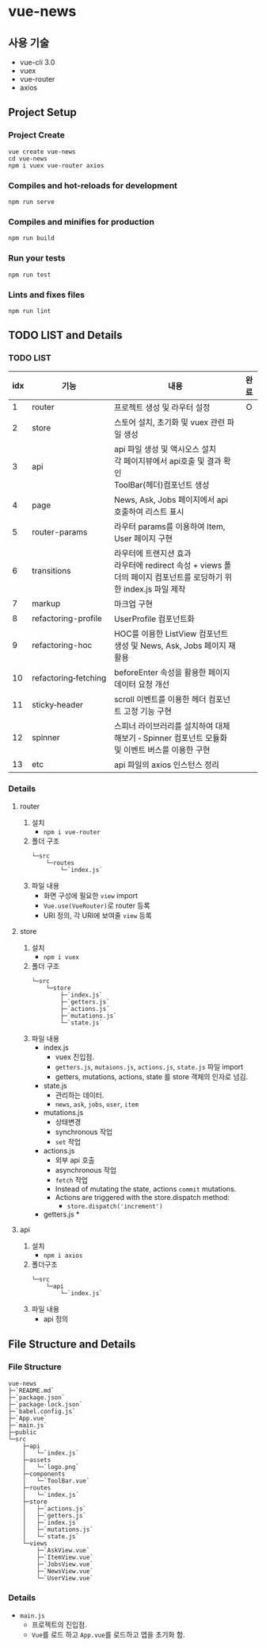 # vue-news

## 사용 기술
* vue-cli 3.0
* vuex
* vue-router
* axios

## Project Setup
### Project Create
```
vue create vue-news
cd vue-news
npm i vuex vue-router axios
```

### Compiles and hot-reloads for development
```
npm run serve
```

### Compiles and minifies for production
```
npm run build
```

### Run your tests
```
npm run test
```

### Lints and fixes files
```
npm run lint
```

## TODO LIST and Details
### TODO LIST

idx|기능|내용|완료
-|-|-|:-:
1|router|프로젝트 생성 및 라우터 설정|O
2|store|스토어 설치, 초기화 및 vuex 관련 파일 생성|
3|api|api 파일 생성 및 액시오스 설치<br>각 페이지뷰에서 api호출 및 결과 확인<br>ToolBar(헤더)컴포넌트 생성|
4|page|News, Ask, Jobs 페이지에서 api 호출하여 리스트 표시|
5|router-params|라우터 params를 이용하여 Item, User 페이지 구현|
6|transitions|라우터에 트랜지션 효과<br>라우터에 redirect 속성 + views 폴더의 페이지 컴포넌트를 로딩하기 위한 index.js 파일 제작|
7|markup|마크업 구현|
8|refactoring-profile|UserProfile 컴포넌트화|
9|refactoring-hoc|HOC를 이용한 ListView 컴포넌트 생성 및 News, Ask, Jobs 페이지 재활용|
10|refactoring‑fetching|beforeEnter 속성을 활용한 페이지 데이터 요청 개선|
11|sticky‑header|scroll 이벤트를 이용한 헤더 컴포넌트 고정 기능 구현|
12|spinner|스피너 라이브러리를 설치하여 대체해보기 ‑ Spinner 컴포넌트 모듈화 및 이벤트 버스를 이용한 구현|
13|etc|api 파일의 axios 인스턴스 정리

### Details
1. router
    1. 설치
        * `npm i vue-router`
    2. 폴더 구조
        ```
        └─src
            └─routes
                └─`index.js`
        ```
    3. 파일 내용
        * 화면 구성에 필요한 `view` import
        * `Vue.use(VueRouter)`로 router 등록
        * URI 정의, 각 URI에 보여줄 `view` 등록

2. store
    1. 설치
        * `npm i vuex`
    2. 폴더 구조
        ```
        └─src
            └─store
                ├─`index.js`
                ├─`getters.js`
                ├─`actions.js`
                ├─`mutations.js`
                └─`state.js`
        ```   
    3. 파일 내용
        * index.js
            * vuex 진입점.
            * `getters.js`, `mutaions.js`, `actions.js`, `state.js` 파일 import
            * getters, mutations, actions, state 를 store 객체의 인자로 넘김.
        * state.js
            * 관리하는 데이터.
            * `news`, `ask`, `jobs`, `user`, `item`
        * mutations.js
            * 상태변경
            * synchronous 작업
            * `set` 작업
        * actions.js
            * 외부 api 호출
            * asynchronous 작업
            * `fetch` 작업
            * Instead of mutating the state, actions `commit` mutations.
            * Actions are triggered with the store.dispatch method:
                * `store.dispatch('increment')`
        * getters.js
            *
3. api   
    1. 설치
        * `npm i axios`
    2. 폴더구조
        ```
        └─src
            └─api
                └─`index.js`
        ```
    3. 파일 내용
        * api 정의



        



## File Structure and Details
### File Structure
```tree
vue-news
├─`README.md`
├─`package.json`
├─`package-lock.json`
├─`babel.config.js`
├─`App.vue`
├─`main.js`
├─public
└─src
    ├─api
    │   └─`index.js`
    ├─assets
    │   └─`logo.png`
    ├─components
    │   └─`ToolBar.vue`
    ├─routes
    │   └─`index.js`
    ├─store
    │   ├─`actions.js`
    │   ├─`getters.js`
    │   ├─`index.js`
    │   ├─`mutations.js`
    │   └─`state.js`
    └─views
        ├─`AskView.vue`
        ├─`ItemView.vue`
        ├─`JobsView.vue`
        ├─`NewsView.vue`
        └─`UserView.vue`
```

### Details
* `main.js`
    * 프로젝트의 진입점.
    * `Vue`를 로드 하고 `App.vue`를 로드하고 앱을 초기화 함.